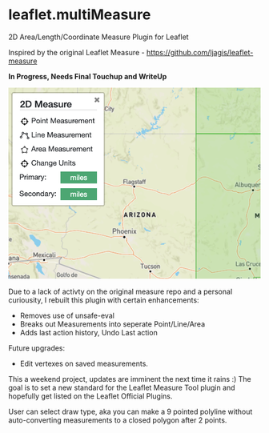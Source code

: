 # leaflet.multiMeasure
2D Area/Length/Coordinate Measure Plugin for Leaflet

Inspired by the original Leaflet Measure - https://github.com/ljagis/leaflet-measure


__In Progress, Needs Final Touchup and WriteUp__

![MultiMeasure Screenshot](./images/screenshot.png)

Due to a lack of activty on the original measure repo and a personal curiousity, I rebuilt this plugin with certain enhancements:
- Removes use of unsafe-eval
- Breaks out Measurements into seperate Point/Line/Area
- Adds last action history, Undo Last action

Future upgrades:
- Edit vertexes on saved measurements. 


This a weekend project, updates are imminent the next time it rains :) The goal is to set a new standard for the Leaflet Measure Tool plugin and hopefully get listed on the Leaflet Official Plugins. 

User can select draw type, aka you can make a 9 pointed polyline without auto-converting measurements to a closed polygon after 2 points.




